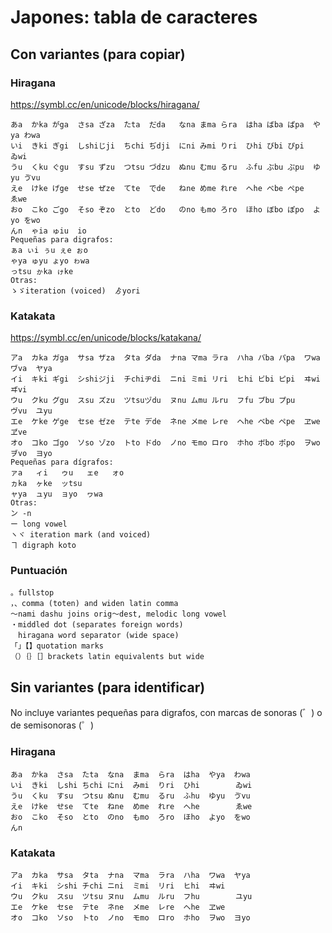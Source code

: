 # Japones: tabla de caracteres
## Con variantes (para copiar)
### Hiragana
<https://symbl.cc/en/unicode/blocks/hiragana/>
```
あa  かka がga  さsa ざza  たta  だda   なna まma らra  はha ばba ぱpa  やya わwa
いi  きki ぎgi  しshiじji  ちchi ぢdji  にni みmi りri  ひhi びbi ぴpi       ゐwi
うu  くku ぐgu  すsu ずzu  つtsu づdzu  ぬnu むmu るru  ふfu ぶbu ぷpu  ゆyu ゔvu      
えe  けke げge  せse ぜze  てte  でde   ねne めme れre  へhe べbe ぺpe       ゑwe
おo  こko ごgo  そso ぞzo  とto  どdo   のno もmo ろro  ほho ぼbo ぽpo  よyo をwo 
んn  ゃia ゅiu  io
Pequeñas para digrafos: 
ぁa ぃi ぅu ぇe ぉo
ゃya ゅyu ょyo ゎwa
っtsu ゕka ゖke
Otras:
ゝゞiteration (voiced)  ゟyori
```
### Katakata
<https://symbl.cc/en/unicode/blocks/katakana/>
```
アa  カka ガga  サsa ザza  タta ダda  ナna マma ラra  ハha バba パpa  ワwa  ヷva  ヤya
イi  キki ギgi  シshiジji  チchiヂdi  ニni ミmi リri  ヒhi ビbi ピpi  ヰwi  ヸvi 
ウu  クku グgu  スsu ズzu  ツtsuヅdu  ヌnu ムmu ルru  フfu ブbu プpu        ヴvu  ユyu
エe  ケke ゲge  セse ゼze  テte デde  ネne メme レre  ヘhe ベbe ペpe  ヱwe  ヹve 
オo  コko ゴgo  ソso ゾzo  トto ドdo  ノno モmo ロro  ホho ボbo ポpo  ヲwo  ヺvo  ヨyo
Pequeñas para dígrafos:
ァa   ィi   ゥu   ェe   ォo
ヵka  ヶke  ッtsu
ャya  ュyu  ョyo  ヮwa
Otras:
ン -n
ー long vowel
ヽヾ iteration mark (and voiced)
ヿ digraph koto
```
### Puntuación
```
。fullstop
，、comma (toten) and widen latin comma
〜nami dashu joins orig〜dest, melodic long vowel
・middled dot (separates foreign words)
　hiragana word separator (wide space)
「」【】quotation marks
（）｛｝［］brackets latin equivalents but wide
```

## Sin variantes (para identificar)
No incluye variantes pequeñas para digrafos, con marcas de sonoras (゛) o de semisonoras (゜)
### Hiragana
```
あa  かka  さsa  たta  なna  まma  らra  はha  やya  わwa
いi  きki  しshi ちchi にni  みmi  りri  ひhi        ゐwi
うu  くku  すsu  つtsu ぬnu  むmu  るru  ふhu  ゆyu  ゔvu      
えe  けke  せse  てte  ねne  めme  れre  へhe        ゑwe
おo  こko  そso  とto  のno  もmo  ろro  ほho  よyo  をwo 
んn
```
### Katakata
```
アa  カka  サsa  タta  ナna  マma  ラra  ハha  ワwa  ヤya
イi  キki  シshi チchi ニni  ミmi  リri  ヒhi  ヰwi
ウu  クku  スsu  ツtsu ヌnu  ムmu  ルru  フhu        ユyu
エe  ケke  セse  テte  ネne  メme  レre  ヘhe  ヱwe
オo  コko  ソso  トto  ノno  モmo  ロro  ホho  ヲwo  ヨyo
```

